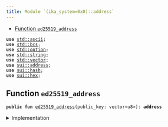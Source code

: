 ```yaml
---
title: Module `(ika_system=0x0)::address`
---
```




-  [Function `ed25519_address`](#(ika_system=0x0)_address_ed25519_address)


<pre><code><b>use</b> <a href="../../std/ascii.md#std_ascii">std::ascii</a>;
<b>use</b> <a href="../../std/bcs.md#std_bcs">std::bcs</a>;
<b>use</b> <a href="../../std/option.md#std_option">std::option</a>;
<b>use</b> <a href="../../std/string.md#std_string">std::string</a>;
<b>use</b> <a href="../../std/vector.md#std_vector">std::vector</a>;
<b>use</b> <a href="../../sui/address.md#sui_address">sui::address</a>;
<b>use</b> <a href="../../sui/hash.md#sui_hash">sui::hash</a>;
<b>use</b> <a href="../../sui/hex.md#sui_hex">sui::hex</a>;
</code></pre>



<a name="(ika_system=0x0)_address_ed25519_address"></a>

## Function `ed25519_address`



<pre><code><b>public</b> <b>fun</b> <a href="../ika_system/address.md#(ika_system=0x0)_address_ed25519_address">ed25519_address</a>(public_key: vector&lt;u8&gt;): <b>address</b>
</code></pre>



<details>
<summary>Implementation</summary>


<pre><code><b>public</b> <b>fun</b> <a href="../ika_system/address.md#(ika_system=0x0)_address_ed25519_address">ed25519_address</a>(public_key: vector&lt;u8&gt;): <b>address</b> {
    <b>let</b> <b>mut</b> hasher = vector[0u8];
    hasher.append(public_key);
    <b>let</b> address_bytes = <a href="../../sui/hash.md#sui_hash_blake2b256">sui::hash::blake2b256</a>(&hasher);
    <a href="../../sui/address.md#sui_address_from_bytes">sui::address::from_bytes</a>(address_bytes)
}
</code></pre>



</details>
